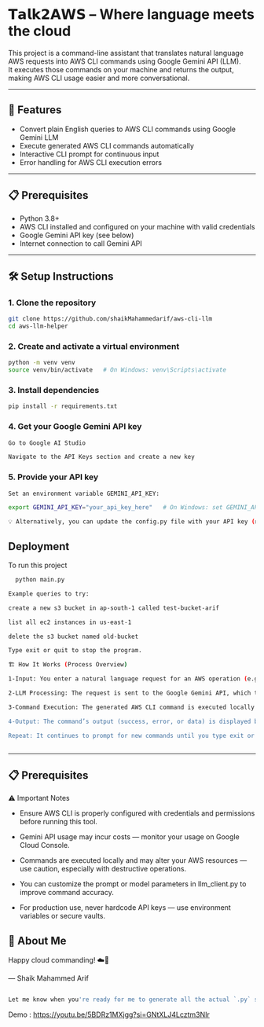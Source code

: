 # 𝗧𝗮𝗹𝗸𝟮𝗔𝗪𝗦 – Where language meets the cloud 

This project is a command-line assistant that translates natural language AWS requests into AWS CLI commands using Google Gemini API (LLM).  
It executes those commands on your machine and returns the output, making AWS CLI usage easier and more conversational.

---

## 🚀 Features

- Convert plain English queries to AWS CLI commands using Google Gemini LLM  
- Execute generated AWS CLI commands automatically  
- Interactive CLI prompt for continuous input  
- Error handling for AWS CLI execution errors  

---

## 📋 Prerequisites

- Python 3.8+  
- AWS CLI installed and configured on your machine with valid credentials  
- Google Gemini API key (see below)  
- Internet connection to call Gemini API  

---

## 🛠️ Setup Instructions

### 1. Clone the repository

```bash
git clone https://github.com/shaikMahammedarif/aws-cli-llm
cd aws-llm-helper
```

### 2. Create and activate a virtual environment

```bash
python -m venv venv
source venv/bin/activate   # On Windows: venv\Scripts\activate
```
### 3. Install dependencies

```bash
pip install -r requirements.txt
```
### 4. Get your Google Gemini API key

```bash
Go to Google AI Studio

Navigate to the API Keys section and create a new key
```
### 5. Provide your API key

```bash
Set an environment variable GEMINI_API_KEY:

export GEMINI_API_KEY="your_api_key_here"   # On Windows: set GEMINI_API_KEY=your_api_key_here

💡 Alternatively, you can update the config.py file with your API key (not recommended for production).


```


## Deployment

To run this project

```bash
  python main.py

```
```bash
Example queries to try:

create a new s3 bucket in ap-south-1 called test-bucket-arif

list all ec2 instances in us-east-1

delete the s3 bucket named old-bucket

Type exit or quit to stop the program.

```

```bash
🏗️ How It Works (Process Overview)

1-Input: You enter a natural language request for an AWS operation (e.g., “create a new S3 bucket”).

2-LLM Processing: The request is sent to the Google Gemini API, which translates it into a valid AWS CLI command.

3-Command Execution: The generated AWS CLI command is executed locally using Python's subprocess module.

4-Output: The command’s output (success, error, or data) is displayed back in the CLI.

Repeat: It continues to prompt for new commands until you type exit or quit.



```
---

## 📋 Prerequisites
⚠️ Important Notes

- Ensure AWS CLI is properly configured with credentials and permissions before running this tool.

- Gemini API usage may incur costs — monitor your usage on Google Cloud Console.

- Commands are executed locally and may alter your AWS resources — use caution, especially with destructive operations.

- You can customize the prompt or model parameters in llm_client.py to improve command accuracy.

- For production use, never hardcode API keys — use environment variables or secure vaults.


## 🚀 About Me
Happy cloud commanding! ☁️🚀

— Shaik Mahammed Arif
```bash

Let me know when you're ready for me to generate all the actual `.py` source files — we can build the full repo next!

```

Demo : https://youtu.be/5BDRz1MXjgg?si=GNtXLJ4Lcztm3NIr
